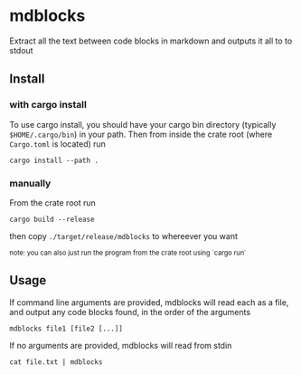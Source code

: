 # mdblocks

Extract all the text between code blocks in markdown and outputs it all to to stdout

## Install

### with cargo install
To use cargo install, you should have your cargo bin directory (typically `$HOME/.cargo/bin`) in your path. Then from inside the crate root (where `Cargo.toml` is located) run 

```
cargo install --path .
```

### manually
From the crate root run

```
cargo build --release
```

then copy `./target/release/mdblocks` to whereever you want


<small>
note: you can also just run the program from the crate root using `cargo run`
</small>

## Usage

If command line arguments are provided, mdblocks will read each as a file, and output any code blocks found, in the order of the arguments

```
mdblocks file1 [file2 [...]]
```

If no arguments are provided, mdblocks will read from stdin

```
cat file.txt | mdblocks
```
